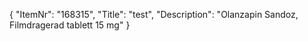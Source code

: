 {
  "ItemNr": "168315",
  "Title": "test",
  "Description": "Olanzapin Sandoz, Filmdragerad tablett 15 mg"
}